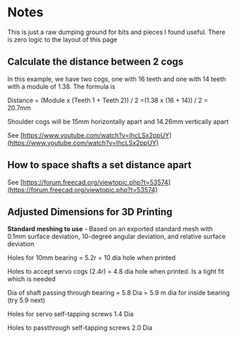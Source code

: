 # Notes
This is just a raw dumping ground for bits and pieces I found useful. There is zero logic to the layout of this page
## Calculate the distance between 2 cogs
In this example, we have two cogs, one with 16 teeth and one with 14 teeth with a module of 1.38. The formula is

Distance = (Module x (Teeth 1 + Teeth 2)) / 2
=(1.38 x (16 + 14)) / 2
= 20.7mm

Shoulder cogs will be 15mm horizontally apart and 14.26mm vertically apart

See [https://www.youtube.com/watch?v=IhcLSx2ppUY](https://www.youtube.com/watch?v=IhcLSx2ppUY)

## How to space shafts a set distance apart
See [https://forum.freecad.org/viewtopic.php?t=53574](https://forum.freecad.org/viewtopic.php?t=53574)

## Adjusted Dimensions for 3D Printing
**Standard meshing to use** - Based on an exported standard mesh with 0.1mm surface deviation, 10-degree angular deviation, and relative surface deviation

Holes for 10mm bearing = 5.2r = 10 dia hole when printed

Holes to accept servo cogs (2.4r) = 4.8 dia hole when printed. Is a tight fit which is needed

Dia of shaft passing through bearing = 5.8 Dia = 5.9 m dia for inside bearing (try 5.9 next)

Holes for servo self-tapping screws 1.4 Dia

Holes to passthrough self-tapping screws 2.0 Dia
